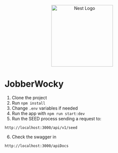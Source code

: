 <p align="center">
  <a href="http://nestjs.com/" target="blank"><img src="https://nestjs.com/img/logo-small.svg" width="200" alt="Nest Logo" /></a>
</p>

# JobberWocky

1. Clone the project
2. Run `npm install`
3. Change `.env` variables if needed
4. Run the app with `npm run start:dev`
5. Run the SEED process sending a request to:

```
http://localhost:3000/api/v1/seed
```

6. Check the swagger in

```
http://localhost:3000/apiDocs
```

